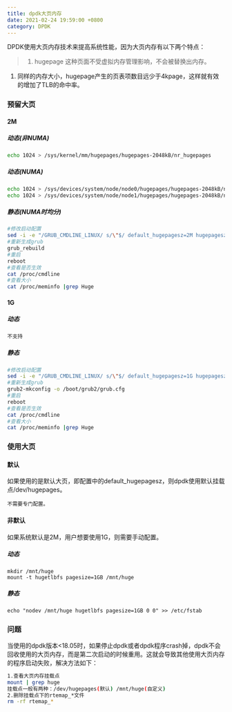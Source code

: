 ```yaml
---
title: dpdk大页内存
date: 2021-02-24 19:59:00 +0800
category: DPDK
---
```

DPDK使用大页内存技术来提高系统性能，因为大页内存有以下两个特点：<br/>
> 1. hugepage 这种页面不受虚拟内存管理影响，不会被替换出内存。<br/>
1. 同样的内存大小，hugepage产生的页表项数目远少于4kpage，这样就有效的增加了TLB的命中率。

### 预留大页
#### 2M
##### 动态(非NUMA)
```bash
echo 1024 > /sys/kernel/mm/hugepages/hugepages-2048kB/nr_hugepages
```
##### 动态(NUMA)
```bash
echo 1024 > /sys/devices/system/node/node0/hugepages/hugepages-2048kB/nr_hugepages
echo 1024 > /sys/devices/system/node/node1/hugepages/hugepages-2048kB/nr_hugepages
```
##### 静态(NUMA时均分)
```bash
#修改启动配置
sed -i -e "/GRUB_CMDLINE_LINUX/ s/\"$/ default_hugepagesz=2M hugepagesz=2M hugepages=1024\"/" /etc/default/grub
#重新生成grub
grub_rebuild
#重启
reboot
#查看是否生效
cat /proc/cmdline
#查看大小
cat /proc/meminfo |grep Huge
```
#### 1G
##### 动态
```bash
不支持
```
##### 静态
```bash
#修改启动配置
sed -i -e "/GRUB_CMDLINE_LINUX/ s/\"$/ default_hugepagesz=1G hugepagesz=1G hugepages=64\"/" /etc/default/grub
#重新生成grub
grub2-mkconfig -o /boot/grub2/grub.cfg
#重启
reboot
#查看是否生效
cat /proc/cmdline
#查看大小
cat /proc/meminfo |grep Huge
```
### 使用大页
#### 默认
如果使用的是默认大页，即配置中的default_hugepagesz，则dpdk使用默认挂载点/dev/hugepages。
```
不需要专门配置。
```
#### 非默认
如果系统默认是2M，用户想要使用1G，则需要手动配置。
##### 动态
```
mkdir /mnt/huge
mount -t hugetlbfs pagesize=1GB /mnt/huge
```
##### 静态
```
echo "nodev /mnt/huge hugetlbfs pagesize=1GB 0 0" >> /etc/fstab
```
### 问题
当使用的dpdk版本<18.05时，如果停止dpdk或者dpdk程序crash掉，dpdk不会回收使用的大页内存，而是第二次启动的时候重用。这就会导致其他使用大页内存的程序启动失败，解决方法如下：
```bash
1.查看大页内存挂载点
mount | grep huge
挂载点一般有两种：/dev/hugepages(默认) /mnt/huge(自定义)
2.删除挂载点下的rtemap_*文件
rm -rf rtemap_*
```